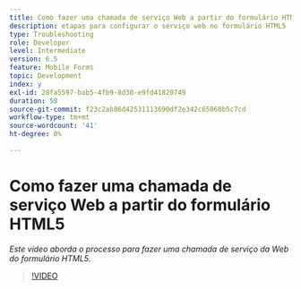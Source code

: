 ```yaml
---
title: Como fazer uma chamada de serviço Web a partir do formulário HTML5
description: etapas para configurar o serviço web no formulário HTML5
type: Troubleshooting
role: Developer
level: Intermediate
version: 6.5
feature: Mobile Forms
topic: Development
index: y
exl-id: 28fa5597-bab5-4fb9-8d30-e9fd41820749
duration: 58
source-git-commit: f23c2ab86d42531113690df2e342c65060b5c7cd
workflow-type: tm+mt
source-wordcount: '41'
ht-degree: 0%

---
```


# Como fazer uma chamada de serviço Web a partir do formulário HTML5

*Este vídeo aborda o processo para fazer uma chamada de serviço da Web do formulário HTML5.*

>[!VIDEO](https://video.tv.adobe.com/v/335505?quality=12&learn=on)
